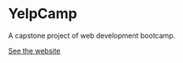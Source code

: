 # YelpCamp

A capstone project of web development bootcamp.

<a href="https://agile-fjord-79236.herokuapp.com/">See the website</a>

